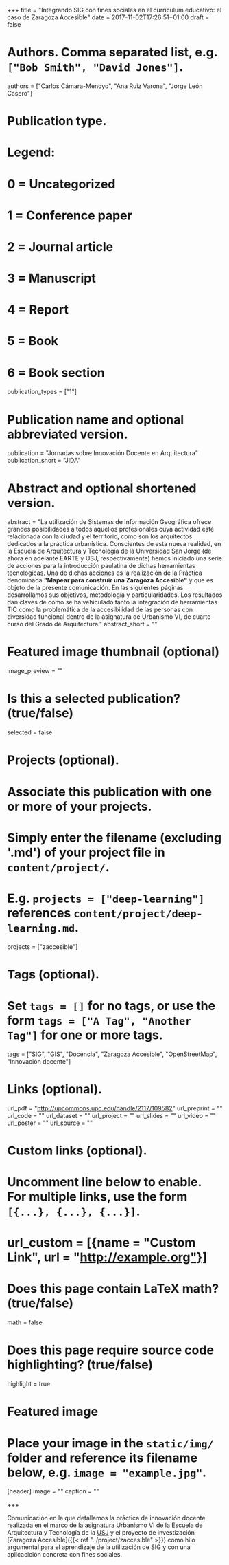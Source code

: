 +++
title = "Integrando SIG con fines sociales en el currículum educativo: el caso de Zaragoza Accesible"
date = 2017-11-02T17:26:51+01:00
draft = false

# Authors. Comma separated list, e.g. `["Bob Smith", "David Jones"]`.
authors = ["Carlos Cámara-Menoyo", "Ana Ruiz Varona", "Jorge León Casero"]

# Publication type.
# Legend:
# 0 = Uncategorized
# 1 = Conference paper
# 2 = Journal article
# 3 = Manuscript
# 4 = Report
# 5 = Book
# 6 = Book section
publication_types = ["1"]

# Publication name and optional abbreviated version.
publication = "Jornadas sobre Innovación Docente en Arquitectura"
publication_short = "JIDA"

# Abstract and optional shortened version.
abstract = "La utilización de Sistemas de Información Geográfica ofrece grandes posibilidades a todos aquellos profesionales cuya actividad esté relacionada con la ciudad y el territorio, como son los arquitectos dedicados a la práctica urbanística. Conscientes de esta nueva realidad, en la Escuela de Arquitectura y Tecnología de la Universidad San Jorge (de ahora en adelante EARTE y USJ, respectivamente) hemos iniciado una serie de acciones para la introducción paulatina de dichas herramientas tecnológicas. Una de dichas acciones es la realización de la Práctica denominada **\"Mapear para construir una Zaragoza Accesible\"** y que es objeto de la presente comunicación. En las siguientes páginas desarrollamos sus objetivos, metodología y particularidades. Los resultados dan claves de cómo se ha vehiculado tanto la integración de herramientas TIC como la problemática de la accesibilidad de las personas con diversidad funcional dentro de la asignatura de Urbanismo VI, de cuarto curso del Grado de Arquitectura."
abstract_short = ""

# Featured image thumbnail (optional)
image_preview = ""

# Is this a selected publication? (true/false)
selected = false

# Projects (optional).
#   Associate this publication with one or more of your projects.
#   Simply enter the filename (excluding '.md') of your project file in `content/project/`.
#   E.g. `projects = ["deep-learning"]` references `content/project/deep-learning.md`.
projects = ["zaccesible"]

# Tags (optional).
#   Set `tags = []` for no tags, or use the form `tags = ["A Tag", "Another Tag"]` for one or more tags.
tags = ["SIG", "GIS", "Docencia", "Zaragoza Accesible", "OpenStreetMap", "Innovación docente"]

# Links (optional).
url_pdf = "http://upcommons.upc.edu/handle/2117/109582"
url_preprint = ""
url_code = ""
url_dataset = ""
url_project = ""
url_slides = ""
url_video = ""
url_poster = ""
url_source = ""

# Custom links (optional).
#   Uncomment line below to enable. For multiple links, use the form `[{...}, {...}, {...}]`.
# url_custom = [{name = "Custom Link", url = "http://example.org"}]

# Does this page contain LaTeX math? (true/false)
math = false

# Does this page require source code highlighting? (true/false)
highlight = true

# Featured image
# Place your image in the `static/img/` folder and reference its filename below, e.g. `image = "example.jpg"`.
[header]
image = ""
caption = ""

+++

Comunicación en la que detallamos la práctica de innovación docente realizada en el marco de la asignatura Urbanismo VI de la Escuela de Arquitectura y Tecnología de la [USJ](http://usj.es) y el proyecto de investización [Zaragoza Accesible]({{< ref "../project/zaccesible" >}}) como hilo argumental para el aprendizaje de la utilización de SIG y con una aplicacición concreta con fines sociales.
